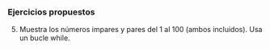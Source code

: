 ### Ejercicios propuestos

5. Muestra los números impares y pares del 1 al 100 (ambos incluidos). Usa un bucle while.
